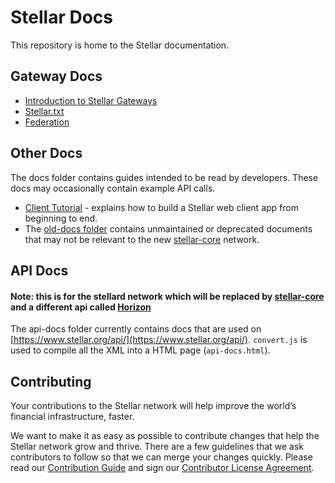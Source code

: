 Stellar Docs
============

This repository is home to the Stellar documentation.

## Gateway Docs
* [Introduction to Stellar Gateways](https://github.com/stellar/docs/blob/master/docs/gateways.md)
* [Stellar.txt](https://github.com/stellar/docs/blob/master/docs/stellar-txt.md)
* [Federation](https://github.com/stellar/docs/blob/master/docs/federation.md)

## Other Docs

The docs folder contains guides intended to be read by developers. These docs may occasionally contain example API calls.
* [Client Tutorial](https://github.com/stellar/docs/blob/master/docs/how-to-build-a-client.md) - explains how to build a Stellar web client app from beginning to end.
* The [old-docs folder](https://github.com/stellar/docs/tree/master/old-docs) contains unmaintained or deprecated documents that may not be relevant to the new [stellar-core](https://github.com/stellar/stellar-core) network.

## API Docs
#### Note: this is for the stellard network which will be replaced by [stellar-core](https://github.com/stellar/stellar-core) and a different api called [Horizon](https://github.com/stellar/go-horizon)

The api-docs folder currently contains docs that are used on [https://www.stellar.org/api/](https://www.stellar.org/api/). `convert.js` is used to compile all the XML into a HTML page (`api-docs.html`).

## Contributing

Your contributions to the Stellar network will help improve the world’s financial infrastructure, faster.

We want to make it as easy as possible to contribute changes that help the Stellar network grow and thrive. There are a few guidelines that we ask contributors to follow so that we can merge your changes quickly. Please read our [Contribution Guide](https://github.com/stellar/docs/blob/master/CONTRIBUTING.md) and sign our [Contributor License Agreement](https://docs.google.com/forms/d/1g7EF6PERciwn7zfmfke5Sir2n10yddGGSXyZsq98tVY/viewform).
